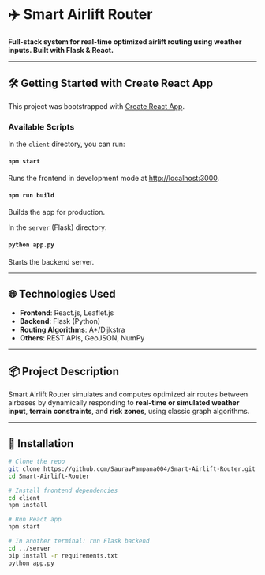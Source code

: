 # ✈️ Smart Airlift Router

**Full-stack system for real-time optimized airlift routing using weather inputs. Built with Flask & React.**

---

## 🛠️ Getting Started with Create React App

This project was bootstrapped with [Create React App](https://github.com/facebook/create-react-app).

### Available Scripts

In the `client` directory, you can run:

#### `npm start`
Runs the frontend in development mode at [http://localhost:3000](http://localhost:3000).

#### `npm run build`
Builds the app for production.

In the `server` (Flask) directory:

#### `python app.py`
Starts the backend server.

---

## 🌐 Technologies Used

- **Frontend**: React.js, Leaflet.js
- **Backend**: Flask (Python)
- **Routing Algorithms**: A*/Dijkstra
- **Others**: REST APIs, GeoJSON, NumPy

---

## 📦 Project Description

Smart Airlift Router simulates and computes optimized air routes between airbases by dynamically responding to **real-time or simulated weather input**, **terrain constraints**, and **risk zones**, using classic graph algorithms.

---

## 🔧 Installation

```bash
# Clone the repo
git clone https://github.com/SauravPampana004/Smart-Airlift-Router.git
cd Smart-Airlift-Router

# Install frontend dependencies
cd client
npm install

# Run React app
npm start

# In another terminal: run Flask backend
cd ../server
pip install -r requirements.txt
python app.py

